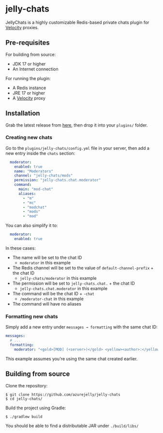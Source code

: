 # jelly-chats

JellyChats is a highly customizable Redis-based private chats plugin for [Velocity](https://github.com/PaperMC/Velocity) proxies.

## Pre-requisites

For building from source:
- JDK 17 or higher
- An Internet connection

For running the plugin:
- A Redis instance
- JRE 17 or higher
- A [Velocity](https://github.com/PaperMC/Velocity) proxy

## Installation

Grab the latest release from [here](https://github.com/azurejelly/jelly-chats), then drop it into your `plugins/` folder.

### Creating new chats

Go to the `plugins/jelly-chats/config.yml` file in your server, then add a new entry inside the `chats` section:
```yaml
  moderator:
    enabled: true
    name: "Moderators"
    channel: "jelly-chats/mods"
    permission: "jelly-chats.chat.moderator"
    command:
      main: "mod-chat"
      aliases:
        - "m"
        - "mc"
        - "modchat"
        - "mods"
        - "mod"
```

You can also simplify it to:
```yaml
  moderator:
    enabled: true
```

In these cases:
- The name will be set to the chat ID
  - `moderator` in this example
- The Redis channel will be set to the value of `default-channel-prefix` + the chat ID
  - `jelly-chats/moderator` in this example
- The permission will be set to `jelly-chats.chat.` + the chat ID
  - `jelly-chats.chat.moderator` in this example
- The command will be the chat ID + `-chat`
  - `/moderator-chat` in this example
- The command will have no aliases

### Formatting new chats

Simply add a new entry under `messages → formatting` with the same chat ID:

```yaml
messages:
  # ...
  formatting:
    moderator: "<gold>[MOD] (<server>)</gold> <yellow><author>:</yellow> <content>"
```

This example assumes you're using the same chat created earlier.

## Building from source

Clone the repository:
```shell
$ git clone https://github.com/azurejelly/jelly-chats
$ cd jelly-chats/
```

Build the project using Gradle:
```shell
$ ./gradlew build
```

You should be able to find a distributable JAR under `./build/libs/`